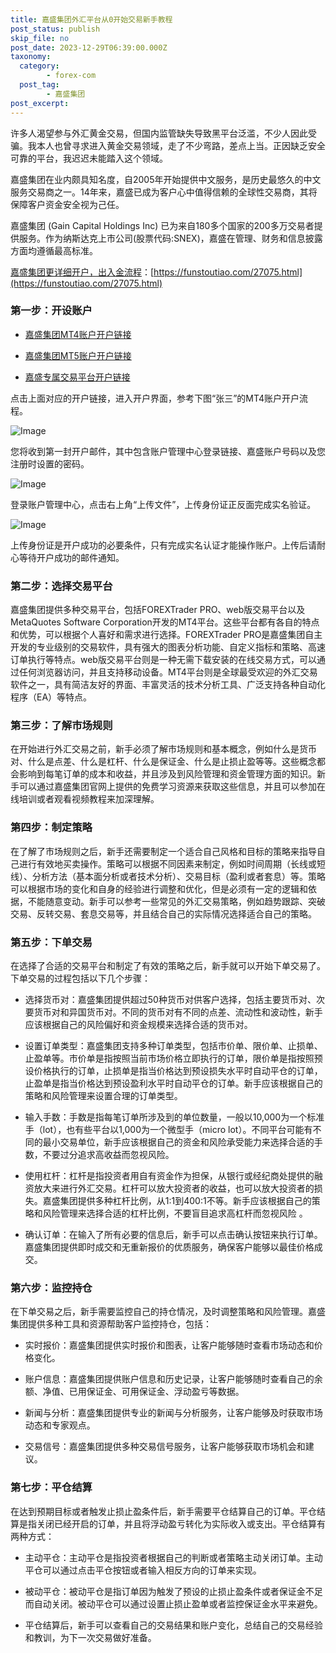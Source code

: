 ```yaml
---
title: 嘉盛集团外汇平台从0开始交易新手教程
post_status: publish
skip_file: no
post_date: 2023-12-29T06:39:00.000Z
taxonomy:
  category:
        - forex-com
  post_tag:
        - 嘉盛集团
post_excerpt: 
---
```

许多人渴望参与外汇黄金交易，但国内监管缺失导致黑平台泛滥，不少人因此受骗。我本人也曾寻求进入黄金交易领域，走了不少弯路，差点上当。正因缺乏安全可靠的平台，我迟迟未能踏入这个领域。

嘉盛集团在业内颇具知名度，自2005年开始提供中文服务，是历史最悠久的中文服务交易商之一。14年来，嘉盛已成为客户心中值得信赖的全球性交易商，其将保障客户资金安全视为己任。

嘉盛集团 (Gain Capital Holdings Inc) 已为来自180多个国家的200多万交易者提供服务。作为纳斯达克上市公司(股票代码:SNEX)，嘉盛在管理、财务和信息披露方面均遵循最高标准。

[嘉盛集团更详细开户，出入金流程](https://funstoutiao.com/27075.html)：[https://funstoutiao.com/27075.html](https://funstoutiao.com/27075.html)

### 第一步：开设账户

* [嘉盛集团MT4账户开户链接](https://s.ssgg.net/jsmt4)

* [嘉盛集团MT5账户开户链接](https://s.ssgg.net/jsmt5)

* [嘉盛专属交易平台开户链接](https://s.ssgg.net/js)

点击上面对应的开户链接，进入开户界面，参考下图“张三”的MT4账户开户流程。

![Image](https://prod-files-secure.s3.us-west-2.amazonaws.com/39ed1227-6d7d-4570-be36-9ccd4a2c4241/7a167aea-686b-400d-af59-4e18eb607a40/640.png?X-Amz-Algorithm=AWS4-HMAC-SHA256&X-Amz-Content-Sha256=UNSIGNED-PAYLOAD&X-Amz-Credential=ASIAZI2LB4667FPB2OCP%2F20250204%2Fus-west-2%2Fs3%2Faws4_request&X-Amz-Date=20250204T041310Z&X-Amz-Expires=3600&X-Amz-Security-Token=IQoJb3JpZ2luX2VjEAwaCXVzLXdlc3QtMiJHMEUCIF2IxPFSmUswZZtqBaFStEZLyDvvsGcjQorQ%2BeOJ00wNAiEAuWJsG93NoBIdtxnMit5c1eiByL%2BXAKTsJ9UvrMWgyG4q%2FwMIJRAAGgw2Mzc0MjMxODM4MDUiDFTR3iR2A4UUcfbZoircA6Rx9fncTw3C1mR0mjrEYQEkOM%2FdU8xRvyL5HLSyqKp0H2LmVAt0zLhvgONR1QlNLkl5c940PlCyLdaYMcrws2cJ6lgrw9J1umv03SRTWaQkgOkNRH%2FE1UvTNAxRbebrufnOJRbU9zz456gKcBMs1nJKQ4UrgX2vG9xvE%2BptTbYhR%2BkxjJ4iG7Q4hIiMcj9J0upBGPz9SWBXoMpqTGngkbNIRUv%2FiZjfIC9o2%2FefCxs%2B0COQdcDUspgJ%2FikiOHAmQx5xxnYVw2giCM2%2FQ%2FGBf1koDc70%2B4WDTqDWHBKGqEvk8gnW6LXWX3WGY1i827mD%2By%2FMiAt0yzFP9XZSdIpdgQdm7nVXJONLr1SZXduxlt%2FLrD5Xa3zJIAQ3MwwSxBt6kuDO92Ao68YdjXGBvTR7n6m2ljyymayjTtnE4ZPkdPOuj7IHmSKbRVuTXGHT2ZSXa9xJ6hfsrapjKcyYtp0gOyra8CfbwAPDP870UhKZhQ70MlwBRAD7zR0rbwZY8oWRmj4wATVIqSzPjUgrhFHCazr6JjTQo11qHfhzPqa3xw8yLzfPLz0WK1IlpJwPKT5T4vfSKueqxYx0zDYeIAgdTKFcHLH9js5JPm6MuiQSGfhNSsrrSPZdwssC7eoeMOSihr0GOqUBdfijTP3rACGx2pWdPihguXIkl2L7NgN%2FrOQandcNB11gI0FDS058zdB4UWCK16ITYklQwoj1jxWHq2Q3K98or%2BeO8X025n3Ci5PUyn1ptFlyRw6L9%2BMFJC3saXEO4SrTuDYaOouTCUJosVOHIDaCD25gcvnjKjQGFFN32O2fVXA44y%2FHoqkaX04Jca9uNmWuZoC2CFGRl7v5D1R6vbzzOsnQiVdz&X-Amz-Signature=bd162c5f84f744cf53b82f3df046226cfde84c5099bbf6111c87008b87dbea15&X-Amz-SignedHeaders=host&x-id=GetObject)

您将收到第一封开户邮件，其中包含账户管理中心登录链接、嘉盛账户号码以及您注册时设置的密码。

![Image](https://prod-files-secure.s3.us-west-2.amazonaws.com/39ed1227-6d7d-4570-be36-9ccd4a2c4241/eaa1c6b3-2877-4284-a0e1-530e222c27fb/image.png?X-Amz-Algorithm=AWS4-HMAC-SHA256&X-Amz-Content-Sha256=UNSIGNED-PAYLOAD&X-Amz-Credential=ASIAZI2LB4667FPB2OCP%2F20250204%2Fus-west-2%2Fs3%2Faws4_request&X-Amz-Date=20250204T041310Z&X-Amz-Expires=3600&X-Amz-Security-Token=IQoJb3JpZ2luX2VjEAwaCXVzLXdlc3QtMiJHMEUCIF2IxPFSmUswZZtqBaFStEZLyDvvsGcjQorQ%2BeOJ00wNAiEAuWJsG93NoBIdtxnMit5c1eiByL%2BXAKTsJ9UvrMWgyG4q%2FwMIJRAAGgw2Mzc0MjMxODM4MDUiDFTR3iR2A4UUcfbZoircA6Rx9fncTw3C1mR0mjrEYQEkOM%2FdU8xRvyL5HLSyqKp0H2LmVAt0zLhvgONR1QlNLkl5c940PlCyLdaYMcrws2cJ6lgrw9J1umv03SRTWaQkgOkNRH%2FE1UvTNAxRbebrufnOJRbU9zz456gKcBMs1nJKQ4UrgX2vG9xvE%2BptTbYhR%2BkxjJ4iG7Q4hIiMcj9J0upBGPz9SWBXoMpqTGngkbNIRUv%2FiZjfIC9o2%2FefCxs%2B0COQdcDUspgJ%2FikiOHAmQx5xxnYVw2giCM2%2FQ%2FGBf1koDc70%2B4WDTqDWHBKGqEvk8gnW6LXWX3WGY1i827mD%2By%2FMiAt0yzFP9XZSdIpdgQdm7nVXJONLr1SZXduxlt%2FLrD5Xa3zJIAQ3MwwSxBt6kuDO92Ao68YdjXGBvTR7n6m2ljyymayjTtnE4ZPkdPOuj7IHmSKbRVuTXGHT2ZSXa9xJ6hfsrapjKcyYtp0gOyra8CfbwAPDP870UhKZhQ70MlwBRAD7zR0rbwZY8oWRmj4wATVIqSzPjUgrhFHCazr6JjTQo11qHfhzPqa3xw8yLzfPLz0WK1IlpJwPKT5T4vfSKueqxYx0zDYeIAgdTKFcHLH9js5JPm6MuiQSGfhNSsrrSPZdwssC7eoeMOSihr0GOqUBdfijTP3rACGx2pWdPihguXIkl2L7NgN%2FrOQandcNB11gI0FDS058zdB4UWCK16ITYklQwoj1jxWHq2Q3K98or%2BeO8X025n3Ci5PUyn1ptFlyRw6L9%2BMFJC3saXEO4SrTuDYaOouTCUJosVOHIDaCD25gcvnjKjQGFFN32O2fVXA44y%2FHoqkaX04Jca9uNmWuZoC2CFGRl7v5D1R6vbzzOsnQiVdz&X-Amz-Signature=755f1874c577cfc3df52622c2143125ed7779701cecfeb687bcd14b820cfb7ff&X-Amz-SignedHeaders=host&x-id=GetObject)

登录账户管理中心，点击右上角“上传文件”，上传身份证正反面完成实名验证。

![Image](https://prod-files-secure.s3.us-west-2.amazonaws.com/39ed1227-6d7d-4570-be36-9ccd4a2c4241/54090639-09fc-46b4-a135-e0289f707147/image.png?X-Amz-Algorithm=AWS4-HMAC-SHA256&X-Amz-Content-Sha256=UNSIGNED-PAYLOAD&X-Amz-Credential=ASIAZI2LB4667FPB2OCP%2F20250204%2Fus-west-2%2Fs3%2Faws4_request&X-Amz-Date=20250204T041310Z&X-Amz-Expires=3600&X-Amz-Security-Token=IQoJb3JpZ2luX2VjEAwaCXVzLXdlc3QtMiJHMEUCIF2IxPFSmUswZZtqBaFStEZLyDvvsGcjQorQ%2BeOJ00wNAiEAuWJsG93NoBIdtxnMit5c1eiByL%2BXAKTsJ9UvrMWgyG4q%2FwMIJRAAGgw2Mzc0MjMxODM4MDUiDFTR3iR2A4UUcfbZoircA6Rx9fncTw3C1mR0mjrEYQEkOM%2FdU8xRvyL5HLSyqKp0H2LmVAt0zLhvgONR1QlNLkl5c940PlCyLdaYMcrws2cJ6lgrw9J1umv03SRTWaQkgOkNRH%2FE1UvTNAxRbebrufnOJRbU9zz456gKcBMs1nJKQ4UrgX2vG9xvE%2BptTbYhR%2BkxjJ4iG7Q4hIiMcj9J0upBGPz9SWBXoMpqTGngkbNIRUv%2FiZjfIC9o2%2FefCxs%2B0COQdcDUspgJ%2FikiOHAmQx5xxnYVw2giCM2%2FQ%2FGBf1koDc70%2B4WDTqDWHBKGqEvk8gnW6LXWX3WGY1i827mD%2By%2FMiAt0yzFP9XZSdIpdgQdm7nVXJONLr1SZXduxlt%2FLrD5Xa3zJIAQ3MwwSxBt6kuDO92Ao68YdjXGBvTR7n6m2ljyymayjTtnE4ZPkdPOuj7IHmSKbRVuTXGHT2ZSXa9xJ6hfsrapjKcyYtp0gOyra8CfbwAPDP870UhKZhQ70MlwBRAD7zR0rbwZY8oWRmj4wATVIqSzPjUgrhFHCazr6JjTQo11qHfhzPqa3xw8yLzfPLz0WK1IlpJwPKT5T4vfSKueqxYx0zDYeIAgdTKFcHLH9js5JPm6MuiQSGfhNSsrrSPZdwssC7eoeMOSihr0GOqUBdfijTP3rACGx2pWdPihguXIkl2L7NgN%2FrOQandcNB11gI0FDS058zdB4UWCK16ITYklQwoj1jxWHq2Q3K98or%2BeO8X025n3Ci5PUyn1ptFlyRw6L9%2BMFJC3saXEO4SrTuDYaOouTCUJosVOHIDaCD25gcvnjKjQGFFN32O2fVXA44y%2FHoqkaX04Jca9uNmWuZoC2CFGRl7v5D1R6vbzzOsnQiVdz&X-Amz-Signature=863e14edab15e92e43e2937646c42e97c5d4073616a45d9557fb815b0a64c0d0&X-Amz-SignedHeaders=host&x-id=GetObject)

上传身份证是开户成功的必要条件，只有完成实名认证才能操作账户。上传后请耐心等待开户成功的邮件通知。

### 第二步：选择交易平台

嘉盛集团提供多种交易平台，包括FOREXTrader PRO、web版交易平台以及MetaQuotes Software Corporation开发的MT4平台。这些平台都有各自的特点和优势，可以根据个人喜好和需求进行选择。FOREXTrader PRO是嘉盛集团自主开发的专业级别的交易软件，具有强大的图表分析功能、自定义指标和策略、高速订单执行等特点。web版交易平台则是一种无需下载安装的在线交易方式，可以通过任何浏览器访问，并且支持移动设备。MT4平台则是全球最受欢迎的外汇交易软件之一，具有简洁友好的界面、丰富灵活的技术分析工具、广泛支持各种自动化程序（EA）等特点。

### 第三步：了解市场规则

在开始进行外汇交易之前，新手必须了解市场规则和基本概念，例如什么是货币对、什么是点差、什么是杠杆、什么是保证金、什么是止损止盈等等。这些概念都会影响到每笔订单的成本和收益，并且涉及到风险管理和资金管理方面的知识。新手可以通过嘉盛集团官网上提供的免费学习资源来获取这些信息，并且可以参加在线培训或者观看视频教程来加深理解。

### 第四步：制定策略

在了解了市场规则之后，新手还需要制定一个适合自己风格和目标的策略来指导自己进行有效地买卖操作。策略可以根据不同因素来制定，例如时间周期（长线或短线）、分析方法（基本面分析或者技术分析）、交易目标（盈利或者套息）等。策略可以根据市场的变化和自身的经验进行调整和优化，但是必须有一定的逻辑和依据，不能随意变动。新手可以参考一些常见的外汇交易策略，例如趋势跟踪、突破交易、反转交易、套息交易等，并且结合自己的实际情况选择适合自己的策略。

### 第五步：下单交易

在选择了合适的交易平台和制定了有效的策略之后，新手就可以开始下单交易了。下单交易的过程包括以下几个步骤：

* 选择货币对：嘉盛集团提供超过50种货币对供客户选择，包括主要货币对、次要货币对和异国货币对。不同的货币对有不同的点差、流动性和波动性，新手应该根据自己的风险偏好和资金规模来选择合适的货币对。

* 设置订单类型：嘉盛集团支持多种订单类型，包括市价单、限价单、止损单、止盈单等。市价单是指按照当前市场价格立即执行的订单，限价单是指按照预设价格执行的订单，止损单是指当价格达到预设损失水平时自动平仓的订单，止盈单是指当价格达到预设盈利水平时自动平仓的订单。新手应该根据自己的策略和风险管理来设置合理的订单类型。

* 输入手数：手数是指每笔订单所涉及到的单位数量，一般以10,000为一个标准手（lot），也有些平台以1,000为一个微型手（micro lot）。不同平台可能有不同的最小交易单位，新手应该根据自己的资金和风险承受能力来选择合适的手数，不要过分追求高收益而忽视风险。

* 使用杠杆：杠杆是指投资者用自有资金作为担保，从银行或经纪商处提供的融资放大来进行外汇交易。杠杆可以放大投资者的收益，也可以放大投资者的损失。嘉盛集团提供多种杠杆比例，从1:1到400:1不等。新手应该根据自己的策略和风险管理来选择合适的杠杆比例，不要盲目追求高杠杆而忽视风险 。

* 确认订单：在输入了所有必要的信息后，新手可以点击确认按钮来执行订单。嘉盛集团提供即时成交和无重新报价的优质服务，确保客户能够以最佳价格成交。

### 第六步：监控持仓

在下单交易之后，新手需要监控自己的持仓情况，及时调整策略和风险管理。嘉盛集团提供多种工具和资源帮助客户监控持仓，包括：

* 实时报价：嘉盛集团提供实时报价和图表，让客户能够随时查看市场动态和价格变化。

* 账户信息：嘉盛集团提供账户信息和历史记录，让客户能够随时查看自己的余额、净值、已用保证金、可用保证金、浮动盈亏等数据。

* 新闻与分析：嘉盛集团提供专业的新闻与分析服务，让客户能够及时获取市场动态和专家观点。

* 交易信号：嘉盛集团提供多种交易信号服务，让客户能够获取市场机会和建议。

### 第七步：平仓结算

在达到预期目标或者触发止损止盈条件后，新手需要平仓结算自己的订单。平仓结算是指关闭已经开启的订单，并且将浮动盈亏转化为实际收入或支出。平仓结算有两种方式：

* 主动平仓：主动平仓是指投资者根据自己的判断或者策略主动关闭订单。主动平仓可以通过点击平仓按钮或者输入相反方向的订单来实现。

* 被动平仓：被动平仓是指订单因为触发了预设的止损止盈条件或者保证金不足而自动关闭。被动平仓可以通过设置止损止盈单或者监控保证金水平来避免。

* 平仓结算后，新手可以查看自己的交易结果和账户变化，总结自己的交易经验和教训，为下一次交易做好准备。